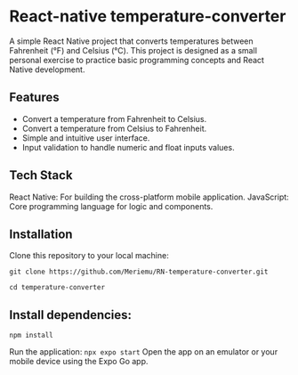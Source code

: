# React-native temperature-converter
 
A simple React Native project that converts temperatures between Fahrenheit (°F) and Celsius (°C). This project is designed as a small personal exercise to practice basic programming concepts and React Native development.

## Features
* Convert a temperature from Fahrenheit to Celsius.
* Convert a temperature from Celsius to Fahrenheit.
* Simple and intuitive user interface.
* Input validation to handle numeric and float inputs values.

## Tech Stack
React Native: For building the cross-platform mobile application.
JavaScript: Core programming language for logic and components.

## Installation
Clone this repository to your local machine:
 
`git clone https://github.com/Meriemu/RN-temperature-converter.git`

`cd temperature-converter`

## Install dependencies:
`npm install`

Run the application:
`npx expo start`
Open the app on an emulator or your mobile device using the Expo Go app.
